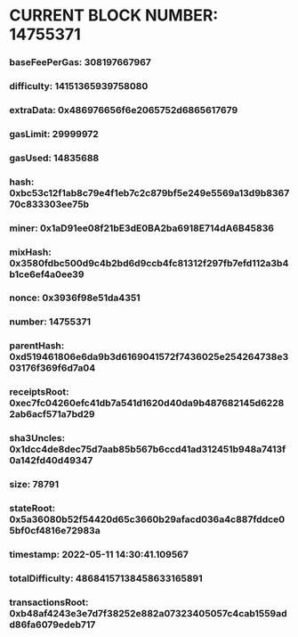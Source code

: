 # CURRENT BLOCK NUMBER: 14755371

### baseFeePerGas: 308197667967
### difficulty: 14151365939758080
### extraData: 0x486976656f6e2065752d6865617679
### gasLimit: 29999972
### gasUsed: 14835688
### hash: 0xbc53c12f1ab8c79e4f1eb7c2c879bf5e249e5569a13d9b836770c833303ee75b
### miner: 0x1aD91ee08f21bE3dE0BA2ba6918E714dA6B45836
### mixHash: 0x3580fdbc500d9c4b2bd6d9ccb4fc81312f297fb7efd112a3b4b1ce6ef4a0ee39
### nonce: 0x3936f98e51da4351
### number: 14755371
### parentHash: 0xd519461806e6da9b3d6169041572f7436025e254264738e303176f369f6d7a04
### receiptsRoot: 0xec7fc04260efc41db7a541d1620d40da9b487682145d62282ab6acf571a7bd29
### sha3Uncles: 0x1dcc4de8dec75d7aab85b567b6ccd41ad312451b948a7413f0a142fd40d49347
### size: 78791
### stateRoot: 0x5a36080b52f54420d65c3660b29afacd036a4c887fddce05bf0cf4816e72983a
### timestamp: 2022-05-11 14:30:41.109567
### totalDifficulty: 48684157138458633165891
### transactionsRoot: 0xb48af4243e3e7d7f38252e882a07323405057c4cab1559add86fa6079edeb717
